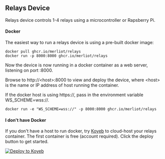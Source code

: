 ## Relays Device

Relays device controls 1-4 relays using a microcontroller or Rapsberry Pi.

#### Docker

The easiest way to run a relays device is using a pre-built docker image:

```
docker pull ghcr.io/merliot/relays
docker run -p 8000:8000 ghcr.io/merliot/relays
```

Now the device is now running in a docker container as a web server, listening on port :8000.  

Browse to http://\<host\>:8000 to view and deploy the device, where \<host\> is the name or IP address of host running the container.

If the docker host is using https://, pass in the environment variable WS_SCHEME=wss://.

```
docker run -e "WS_SCHEME=wss://" -p 8000:8000 ghcr.io/merliot/relays
```

#### I don't have Docker

If you don't have a host to run docker, try [Koyeb](koyeb.com) to cloud-host your relays container.  The first container is free (account required).  Click the deploy button to get started.

[![Deploy to Koyeb](https://www.koyeb.com/static/images/deploy/button.svg)](https://app.koyeb.com/deploy?type=docker&image=ghcr.io/merliot/relays:main&name=relays&instance_type=free&ports=8080;http;/&env[WS_SCHEME]=wss://)

